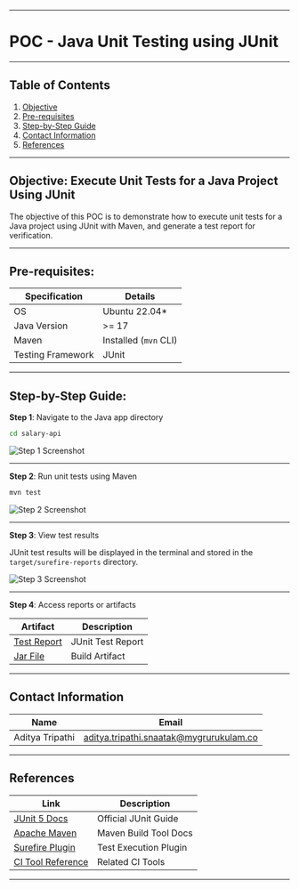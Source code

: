 

---

# POC - Java Unit Testing using JUnit

---

## Table of Contents

1. [Objective](#objective)
2. [Pre-requisites](#pre-requisites)
3. [Step-by-Step Guide](#step-by-step-guide)
4. [Contact Information](#contact-information)
5. [References](#references)

---

## Objective: Execute Unit Tests for a Java Project Using JUnit

The objective of this POC is to demonstrate how to execute unit tests for a Java project using JUnit with Maven, and generate a test report for verification.

---

## Pre-requisites:

| **Specification** | **Details**              |
| ----------------- | ------------------------ |
| OS                | Ubuntu 22.04* |
| Java Version      | >= 17                    |
| Maven             | Installed (`mvn` CLI)    |
| Testing Framework | JUnit                    |

---

## Step-by-Step Guide:

**Step 1**: Navigate to the Java app directory

```bash
cd salary-api
```

![Step 1 Screenshot](https://github.com/user-attachments/assets/9c573b49-aa23-4b8f-b6bb-796a6564d1be)

---

**Step 2**: Run unit tests using Maven

```bash
mvn test
```

![Step 2 Screenshot](https://github.com/user-attachments/assets/fe1ebf4c-509c-4edd-bf31-702398c2e206)

---

**Step 3**: View test results

JUnit test results will be displayed in the terminal and stored in the `target/surefire-reports` directory.

![Step 3 Screenshot](https://github.com/user-attachments/assets/a11d9a01-6369-436c-abfe-28080f641229)

---

**Step 4**: Access reports or artifacts

| **Artifact**                                                                                                                                                       | **Description**   |
| ------------------------------------------------------------------------------------------------------------------------------------------------------------------ | ----------------- |
| [Test Report](https://github.com/avengers-p11/Documentation/blob/main/Application%20CI%20Design/Java%20CI%20Checks/Unit%20Testing%20/report)                       | JUnit Test Report |
| [Jar File](https://github.com/avengers-p11/Documentation/blob/main/Application%20CI%20Design/Java%20CI%20Checks/Bugs%20Analysis/salary-0.1.0-RELEASE.jar.original) | Build Artifact    |

---

## Contact Information

| **Name**        | **Email**                                                                                 |
| --------------- | ----------------------------------------------------------------------------------------- |
| Aditya Tripathi | [aditya.tripathi.snaatak@mygrurukulam.co](mailto:aditya.tripathi.snaatak@mygrurukulam.co) |

---

## References

| **Link**                                                                                                                                                              | **Description**       |
| --------------------------------------------------------------------------------------------------------------------------------------------------------------------- | --------------------- |
| [JUnit 5 Docs](https://junit.org/junit5/docs/current/user-guide/)                                                                                                     | Official JUnit Guide  |
| [Apache Maven](https://maven.apache.org/guides/)                                                                                                                      | Maven Build Tool Docs |
| [Surefire Plugin](https://maven.apache.org/surefire/maven-surefire-plugin/)                                                                                           | Test Execution Plugin |
| [CI Tool Reference](https://github.com/avengers-p11/Documentation/tree/main/Application%20CI%20Design/Java%20CI%20Checks/Static%20Code%20Analysis#tool-poc-sonarqube) | Related CI Tools      |

---


